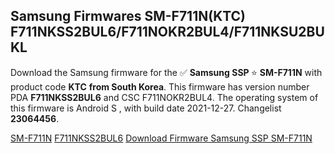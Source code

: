 <h2>Samsung Firmwares SM-F711N(KTC) F711NKSS2BUL6/F711NOKR2BUL4/F711NKSU2BUKL</h2>
Download the Samsung firmware for the ✅ <strong>Samsung SSP </strong> ⭐ <strong>SM-F711N</strong> with product code <strong>KTC</strong> <strong> from South Korea</strong>. This firmware has version number PDA <strong>F711NKSS2BUL6</strong> and CSC F711NOKR2BUL4. The operating system of this firmware is Android S , with build date 2021-12-27. Changelist <strong>23064456</strong>.

[SM-F711N](https://samfirm.shop/samsung/model/SM-F711N)
[F711NKSS2BUL6](https://samfirm.shop/samsung/pda/F711NKSS2BUL6)
[Download Firmware Samsung SSP SM-F711N](https://samfirm.shop/samsung/firmware/485497)
